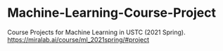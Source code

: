# Machine-Learning-Course-Project
Course Projects for Machine Learning in USTC (2021 Spring).   https://miralab.ai/course/ml_2021spring/#project

